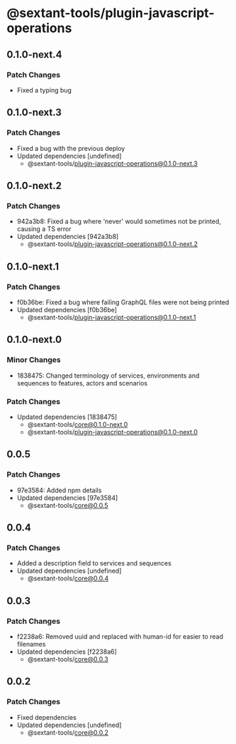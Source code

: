 # @sextant-tools/plugin-javascript-operations

## 0.1.0-next.4

### Patch Changes

- Fixed a typing bug

## 0.1.0-next.3

### Patch Changes

- Fixed a bug with the previous deploy
- Updated dependencies [undefined]
  - @sextant-tools/plugin-javascript-operations@0.1.0-next.3

## 0.1.0-next.2

### Patch Changes

- 942a3b8: Fixed a bug where 'never' would sometimes not be printed, causing a TS error
- Updated dependencies [942a3b8]
  - @sextant-tools/plugin-javascript-operations@0.1.0-next.2

## 0.1.0-next.1

### Patch Changes

- f0b36be: Fixed a bug where failing GraphQL files were not being printed
- Updated dependencies [f0b36be]
  - @sextant-tools/plugin-javascript-operations@0.1.0-next.1

## 0.1.0-next.0

### Minor Changes

- 1838475: Changed terminology of services, environments and sequences to features, actors and scenarios

### Patch Changes

- Updated dependencies [1838475]
  - @sextant-tools/core@0.1.0-next.0
  - @sextant-tools/plugin-javascript-operations@0.1.0-next.0

## 0.0.5

### Patch Changes

- 97e3584: Added npm details
- Updated dependencies [97e3584]
  - @sextant-tools/core@0.0.5

## 0.0.4

### Patch Changes

- Added a description field to services and sequences
- Updated dependencies [undefined]
  - @sextant-tools/core@0.0.4

## 0.0.3

### Patch Changes

- f2238a6: Removed uuid and replaced with human-id for easier to read filenames
- Updated dependencies [f2238a6]
  - @sextant-tools/core@0.0.3

## 0.0.2

### Patch Changes

- Fixed dependencies
- Updated dependencies [undefined]
  - @sextant-tools/core@0.0.2
